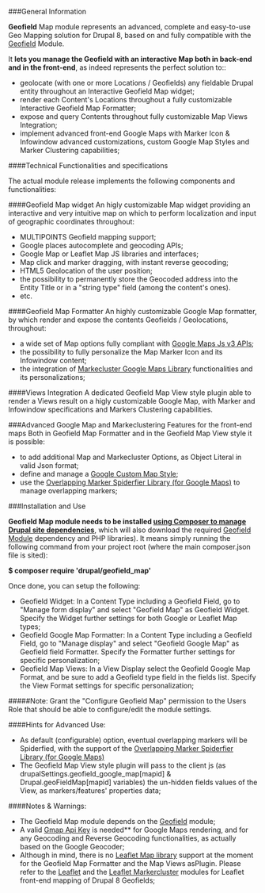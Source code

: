 ###General Information

**Geofield** Map module represents an advanced, complete and easy-to-use 
Geo Mapping solution for Drupal 8, based on and fully compatible with the
[Geofield](https://www.drupal.org/project/geofield) Module.

It **lets you manage the Geofield with an interactive Map both in back-end and 
in the front-end**, as indeed represents the perfect solution to::
- geolocate (with one or more Locations / Geofields) any fieldable Drupal 
entity throughout an Interactive Geofield Map widget;
- render each Content's Locations throughout a fully customizable Interactive 
Geofield Map Formatter;
- expose and query Contents throughout fully customizable Map Views Integration;
- implement advanced front-end Google Maps with Marker Icon & Infowindow 
advanced customizations, custom Google Map Styles and Marker Clustering 
capabilities;

####Technical Functionalities and specifications

The actual module release implements the following components and 
functionalities:

####Geofield Map widget
An higly customizable Map widget providing an interactive and very intuitive 
map on which to perform localization and input of geographic coordinates 
throughout:
- MULTIPOINTS Geofield mapping support;
- Google places autocomplete and geocoding APIs;
- Google Map or Leaflet Map JS libraries and interfaces;
- Map click and marker dragging, with instant reverse geocoding;
- HTML5 Geolocation of the user position;
- the possibility to permanently store the Geocoded address into the Entity 
Title or in a "string type" field (among the content's ones).
- etc.

####Geofield Map Formatter
An highly customizable Google Map formatter, by which render and expose the 
contents Geofields / Geolocations, throughout:
- a wide set of Map options fully compliant with 
[Google Maps Js v3 APIs](https://developers.google.com/maps/documentation/javascript/);
- the possibility to fully personalize the Map Marker Icon and its Infowindow 
content;
- the integration of 
[Markecluster Google Maps Library](https://github.com/googlemaps/js-marker-clusterer) 
functionalities and its personalizations;

####Views Integration
A dedicated Geofield Map View style plugin able to render a Views result on a 
higly customizable Google Map, 
with Marker and Infowindow specifications and Markers Clustering capabilities.

###Advanced Google Map and Markeclustering Features for the front-end maps
Both in Geofield Map Formatter and in the Geofield Map View style it is 
possible:
- to add additional Map and Markecluster Options, as Object Literal in valid 
Json format;
- define and manage a 
[Google Custom Map Style](https://developers.google.com/maps/documentation/javascript/examples/maptype-styled-simple);
- use the 
[Overlapping Marker Spiderfier Library (for Google Maps)](https://github.com/jawj/OverlappingMarkerSpiderfier#overlapping-marker-spiderfier-for-google-maps-api-v3) 
to manage overlapping markers;

###Installation and Use

__Geofield Map module needs to be installed 
[using Composer to manage Drupal site dependencies](https://www.drupal.org/docs/develop/using-composer/using-composer-to-manage-drupal-site-dependencies)__,
which will also download the required 
[Geofield Module](https://www.drupal.org/project/geofield) 
dependency and PHP libraries).
It means simply running the following command from your project root 
(where the main composer.json file is sited):

__$ composer require 'drupal/geofield_map'__

Once done, you can setup the following:
- Geofield Widget: In a Content Type including a Geofield Field, go to "Manage 
form display" 
and select "Geofield Map" as Geofield Widget. Specify the Widget further 
settings for both Google or Leaflet Map types;
- Geofield Google Map Formatter: In a Content Type including a Geofield Field,
go to "Manage display" and select "Geofield Google Map" as Geofield field 
Formatter.  Specify the Formatter further settings for specific personalization;
- Geofield Map Views: In a View Display select the Geofield Google Map Format, 
and be sure to add a Geofield type field in the fields list. Specify the View 
Format settings for specific personalization;

#####Note: Grant the "Configure Geofield Map" permission to the Users Role that
 should be able to configure/edit the module settings.

####Hints for Advanced Use: 
- As default (configurable) option, eventual overlapping markers will be 
Spiderfied, with the support of the 
[Overlapping Marker Spiderfier Library (for Google Maps)](https://github.com/jawj/OverlappingMarkerSpiderfier#overlapping-marker-spiderfier-for-google-maps-api-v3)
- The Geofield Map View style plugin will pass to the client js 
(as drupalSettings.geofield_google_map[mapid] & Drupal.geoFieldMap[mapid] 
variables) the un-hidden fields values of the View, as markers/features' 
properties data;

####Notes & Warnings: 
- The Geofield Map module depends on the 
[Geofield](https://www.drupal.org/project/geofield) module;
- A valid <u>Gmap Api Key</u> is needed** for Google Maps rendering, and for 
any Geocoding and Reverse Geocoding functionalities, as actually based on the 
Google Geocoder;
- Although in mind, there is no <u>Leaflet Map library</u> support at the 
moment for the Geofield Map Formatter and the  Map Views asPlugin. Please 
refer to the [Leaflet](https://www.drupal.org/project/leaflet) and the 
[Leaflet Markercluster](https://www.drupal.org/project/leaflet_markercluster) 
modules for Leaflet front-end mapping of Drupal 8 Geofields;
